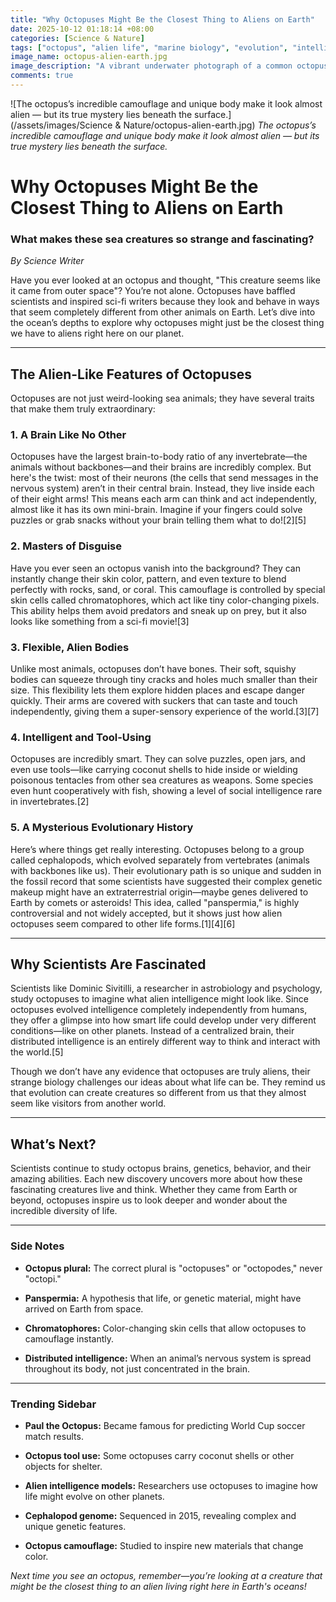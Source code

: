 ```yaml
---
title: "Why Octopuses Might Be the Closest Thing to Aliens on Earth"
date: 2025-10-12 01:18:14 +08:00
categories: [Science & Nature]
tags: ["octopus", "alien life", "marine biology", "evolution", "intelligence"]
image_name: octopus-alien-earth.jpg
image_description: "A vibrant underwater photograph of a common octopus (Octopus vulgaris) displaying its complex skin texture and color-changing abilities while extending multiple arms, surrounded by coral and blue ocean water."
comments: true
---
```



![The octopus’s incredible camouflage and unique body make it look almost alien — but its true mystery lies beneath the surface.](/assets/images/Science & Nature/octopus-alien-earth.jpg)
*The octopus’s incredible camouflage and unique body make it look almost alien — but its true mystery lies beneath the surface.*

<!-- Image Description: A vibrant underwater photograph of a common octopus (Octopus vulgaris) displaying its complex skin texture and color-changing abilities while extending multiple arms, surrounded by coral and blue ocean water. -->


# Why Octopuses Might Be the Closest Thing to Aliens on Earth

### What makes these sea creatures so strange and fascinating?

*By Science Writer*

Have you ever looked at an octopus and thought, "This creature seems like it came from outer space"? You’re not alone. Octopuses have baffled scientists and inspired sci-fi writers because they look and behave in ways that seem completely different from other animals on Earth. Let’s dive into the ocean’s depths to explore why octopuses might just be the closest thing we have to aliens right here on our planet.

---

## The Alien-Like Features of Octopuses

Octopuses are not just weird-looking sea animals; they have several traits that make them truly extraordinary:

### 1. A Brain Like No Other

Octopuses have the largest brain-to-body ratio of any invertebrate—the animals without backbones—and their brains are incredibly complex. But here's the twist: most of their neurons (the cells that send messages in the nervous system) aren’t in their central brain. Instead, they live inside each of their eight arms! This means each arm can think and act independently, almost like it has its own mini-brain. Imagine if your fingers could solve puzzles or grab snacks without your brain telling them what to do![2][5]

### 2. Masters of Disguise

Have you ever seen an octopus vanish into the background? They can instantly change their skin color, pattern, and even texture to blend perfectly with rocks, sand, or coral. This camouflage is controlled by special skin cells called chromatophores, which act like tiny color-changing pixels. This ability helps them avoid predators and sneak up on prey, but it also looks like something from a sci-fi movie![3]

### 3. Flexible, Alien Bodies

Unlike most animals, octopuses don’t have bones. Their soft, squishy bodies can squeeze through tiny cracks and holes much smaller than their size. This flexibility lets them explore hidden places and escape danger quickly. Their arms are covered with suckers that can taste and touch independently, giving them a super-sensory experience of the world.[3][7]

### 4. Intelligent and Tool-Using

Octopuses are incredibly smart. They can solve puzzles, open jars, and even use tools—like carrying coconut shells to hide inside or wielding poisonous tentacles from other sea creatures as weapons. Some species even hunt cooperatively with fish, showing a level of social intelligence rare in invertebrates.[2]

### 5. A Mysterious Evolutionary History

Here’s where things get really interesting. Octopuses belong to a group called cephalopods, which evolved separately from vertebrates (animals with backbones like us). Their evolutionary path is so unique and sudden in the fossil record that some scientists have suggested their complex genetic makeup might have an extraterrestrial origin—maybe genes delivered to Earth by comets or asteroids! This idea, called "panspermia," is highly controversial and not widely accepted, but it shows just how alien octopuses seem compared to other life forms.[1][4][6]

---

## Why Scientists Are Fascinated

Scientists like Dominic Sivitilli, a researcher in astrobiology and psychology, study octopuses to imagine what alien intelligence might look like. Since octopuses evolved intelligence completely independently from humans, they offer a glimpse into how smart life could develop under very different conditions—like on other planets. Instead of a centralized brain, their distributed intelligence is an entirely different way to think and interact with the world.[5]

Though we don’t have any evidence that octopuses are truly aliens, their strange biology challenges our ideas about what life can be. They remind us that evolution can create creatures so different from us that they almost seem like visitors from another world.

---

## What’s Next?

Scientists continue to study octopus brains, genetics, behavior, and their amazing abilities. Each new discovery uncovers more about how these fascinating creatures live and think. Whether they came from Earth or beyond, octopuses inspire us to look deeper and wonder about the incredible diversity of life.

---

### Side Notes

- **Octopus plural:** The correct plural is "octopuses" or "octopodes," never "octopi."

- **Panspermia:** A hypothesis that life, or genetic material, might have arrived on Earth from space.

- **Chromatophores:** Color-changing skin cells that allow octopuses to camouflage instantly.

- **Distributed intelligence:** When an animal’s nervous system is spread throughout its body, not just concentrated in the brain.

---

### Trending Sidebar

- **Paul the Octopus:** Became famous for predicting World Cup soccer match results.

- **Octopus tool use:** Some octopuses carry coconut shells or other objects for shelter.

- **Alien intelligence models:** Researchers use octopuses to imagine how life might evolve on other planets.

- **Cephalopod genome:** Sequenced in 2015, revealing complex and unique genetic features.

- **Octopus camouflage:** Studied to inspire new materials that change color.


*Next time you see an octopus, remember—you’re looking at a creature that might be the closest thing to an alien living right here in Earth's oceans!*
